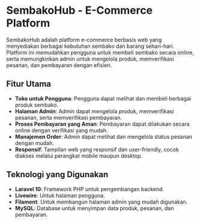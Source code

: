 # SembakoHub - E-Commerce Platform

SembakoHub adalah platform e-commerce berbasis web yang menyediakan berbagai kebutuhan sembako dan barang sehari-hari. Platform ini memudahkan pengguna untuk membeli sembako secara online, serta memungkinkan admin untuk mengelola produk, memverifikasi pesanan, dan pembayaran dengan efisien.

## Fitur Utama

- **Toko untuk Pengguna**: Pengguna dapat melihat dan membeli berbagai produk sembako.
- **Halaman Admin**: Admin dapat mengelola produk, memverifikasi pesanan, serta memverifikasi pembayaran.
- **Proses Pembayaran yang Aman**: Pembayaran dapat dilakukan secara online dengan verifikasi yang mudah.
- **Manajemen Order**: Admin dapat melihat dan mengelola status pesanan dengan mudah.
- **Responsif**: Tampilan web yang responsif dan user-friendly, cocok diakses melalui perangkat mobile maupun desktop.

## Teknologi yang Digunakan

- **Laravel 10**: Framework PHP untuk pengembangan backend.
- **Livewire**: Untuk halaman pengguna.
- **Filament**: Untuk membangun halaman admin yang mudah digunakan.
- **MySQL**: Database untuk menyimpan data produk, pesanan, dan pembayaran.
